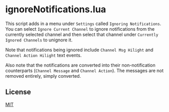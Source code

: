 # ignoreNotifications.lua

This script adds in a menu under `Settings` called `Ignoring Notifications`. You can select `Ignore Current Channel` to ignore notifications from the currently selected channel and then select that channel under `Currently Ignored Channels` to unignore it. 

Note that notifications being ignored include `Channel Msg Hilight` and `Channel Action Hilight` text events. 

Also note that the notifications are converted into their non-notification counterparts (`Channel Message` and `Channel Action`). The messages are not removed entirely, simply converted.

## License

[MIT](../LICENSE)
